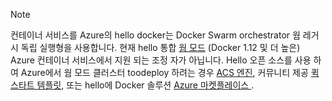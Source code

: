 > [!NOTE]
> 컨테이너 서비스를 Azure의 hello docker는 Docker Swarm orchestrator 웜 레거시 독립 실행형을 사용합니다. 현재 hello 통합 [웜 모드](https://docs.docker.com/engine/swarm/) (Docker 1.12 및 더 높은) Azure 컨테이너 서비스에서 지원 되는 조정 자가 아닙니다. Hello 오픈 소스를 사용 하 여 Azure에서 웜 모드 클러스터 toodeploy 하려는 경우 [ACS 엔진](https://github.com/Azure/acs-engine/blob/master/docs/swarmmode.md), 커뮤니티 제공 [퀵 스타트 템플릿](https://azure.microsoft.com/resources/templates/101-acsengine-swarmmode/), 또는 hello에 Docker 솔루션 [Azure 마켓플레이스 ](https://azuremarketplace.microsoft.com).
> 
> 

